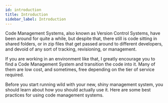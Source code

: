 ```yaml
---
id: introduction
title: Introduction
sidebar_label: Introduction
---
```


Code Management Systems, also known as Version Control Systems, have been around for quite a while, but despite that, there still is code sitting in shared folders, or in zip files that get passed around to different developers, and devoid of any sort of tracking, revisioning, or management.

If you are working in an environment like that, I greatly encourage you to find a Code Management System and transition the code into it. Many of them are low cost, and sometimes, free depending on the tier of service required.

Before you start running wild with your new, shiny management system, you should learn about how you should actually use it. Here are some best practices for using code management systems.
